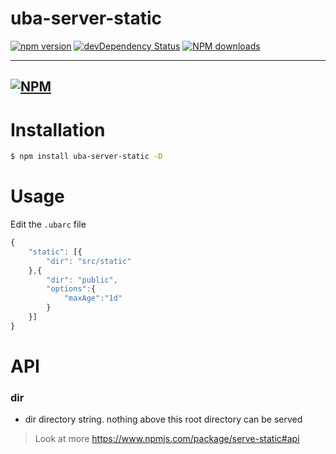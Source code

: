 # uba-server-static

[![npm version](https://img.shields.io/npm/v/uba-server-static.svg)](https://www.npmjs.com/package/uba-server-static)
[![devDependency Status](https://img.shields.io/david/dev/tinper-uba/uba-server-static.svg)](https://david-dm.org/tinper-uba/uba-server-static#info=devDependencies)
[![NPM downloads](http://img.shields.io/npm/dm/uba-server-static.svg?style=flat)](https://npmjs.org/package/uba-server-static)

---
[![NPM](https://nodei.co/npm/uba-server-static.png)](https://nodei.co/npm/uba-server-static/)
---

# Installation

```bash
$ npm install uba-server-static -D
```

# Usage

Edit the `.ubarc` file
```js
{
    "static": [{
        "dir": "src/static"
    },{
        "dir": "public",
        "options":{
            "maxAge":"1d"
        }
    }]
}
```
# API

### dir
- dir directory string. nothing above this root directory can be served

> Look at more https://www.npmjs.com/package/serve-static#api